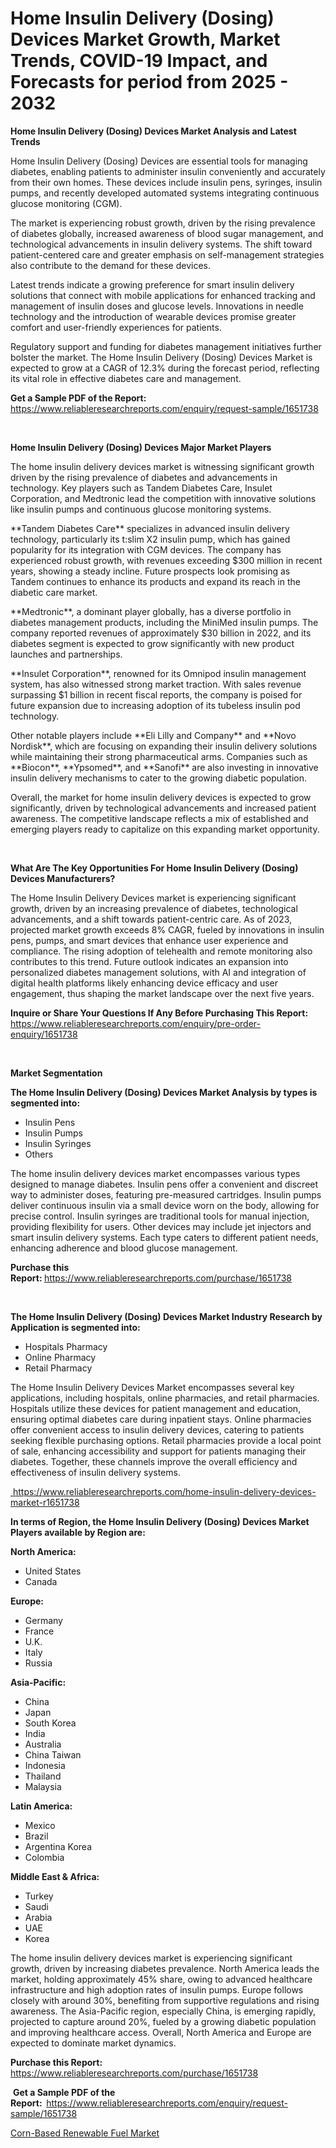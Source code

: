 <p><h1>Home Insulin Delivery (Dosing) Devices Market Growth, Market Trends, COVID-19 Impact, and Forecasts for period from 2025 - 2032</h1></p><p><strong>Home Insulin Delivery (Dosing) Devices Market Analysis and Latest Trends</strong></p>
<p><p>Home Insulin Delivery (Dosing) Devices are essential tools for managing diabetes, enabling patients to administer insulin conveniently and accurately from their own homes. These devices include insulin pens, syringes, insulin pumps, and recently developed automated systems integrating continuous glucose monitoring (CGM). </p><p>The market is experiencing robust growth, driven by the rising prevalence of diabetes globally, increased awareness of blood sugar management, and technological advancements in insulin delivery systems. The shift toward patient-centered care and greater emphasis on self-management strategies also contribute to the demand for these devices. </p><p>Latest trends indicate a growing preference for smart insulin delivery solutions that connect with mobile applications for enhanced tracking and management of insulin doses and glucose levels. Innovations in needle technology and the introduction of wearable devices promise greater comfort and user-friendly experiences for patients. </p><p>Regulatory support and funding for diabetes management initiatives further bolster the market. The Home Insulin Delivery (Dosing) Devices Market is expected to grow at a CAGR of 12.3% during the forecast period, reflecting its vital role in effective diabetes care and management.</p></p>
<p><strong>Get a Sample PDF of the Report:&nbsp;</strong> <a href="https://www.reliableresearchreports.com/enquiry/request-sample/1651738?utm_campaign=3522&utm_medium=2&utm_source=Github&utm_content=ia&utm_term=23032025&utm_id=home-insulin-delivery-dosing-devices">https://www.reliableresearchreports.com/enquiry/request-sample/1651738</a></p>
<p>&nbsp;</p>
<p><strong>Home Insulin Delivery (Dosing) Devices Major Market Players</strong></p>
<p><p>The home insulin delivery devices market is witnessing significant growth driven by the rising prevalence of diabetes and advancements in technology. Key players such as Tandem Diabetes Care, Insulet Corporation, and Medtronic lead the competition with innovative solutions like insulin pumps and continuous glucose monitoring systems.</p><p>**Tandem Diabetes Care** specializes in advanced insulin delivery technology, particularly its t:slim X2 insulin pump, which has gained popularity for its integration with CGM devices. The company has experienced robust growth, with revenues exceeding $300 million in recent years, showing a steady incline. Future prospects look promising as Tandem continues to enhance its products and expand its reach in the diabetic care market.</p><p>**Medtronic**, a dominant player globally, has a diverse portfolio in diabetes management products, including the MiniMed insulin pumps. The company reported revenues of approximately $30 billion in 2022, and its diabetes segment is expected to grow significantly with new product launches and partnerships. </p><p>**Insulet Corporation**, renowned for its Omnipod insulin management system, has also witnessed strong market traction. With sales revenue surpassing $1 billion in recent fiscal reports, the company is poised for future expansion due to increasing adoption of its tubeless insulin pod technology.</p><p>Other notable players include **Eli Lilly and Company** and **Novo Nordisk**, which are focusing on expanding their insulin delivery solutions while maintaining their strong pharmaceutical arms. Companies such as **Biocon**, **Ypsomed**, and **Sanofi** are also investing in innovative insulin delivery mechanisms to cater to the growing diabetic population.</p><p>Overall, the market for home insulin delivery devices is expected to grow significantly, driven by technological advancements and increased patient awareness. The competitive landscape reflects a mix of established and emerging players ready to capitalize on this expanding market opportunity.</p></p>
<p>&nbsp;</p>
<p><strong>What Are The Key Opportunities For Home Insulin Delivery (Dosing) Devices Manufacturers?</strong></p>
<p><p>The Home Insulin Delivery Devices market is experiencing significant growth, driven by an increasing prevalence of diabetes, technological advancements, and a shift towards patient-centric care. As of 2023, projected market growth exceeds 8% CAGR, fueled by innovations in insulin pens, pumps, and smart devices that enhance user experience and compliance. The rising adoption of telehealth and remote monitoring also contributes to this trend. Future outlook indicates an expansion into personalized diabetes management solutions, with AI and integration of digital health platforms likely enhancing device efficacy and user engagement, thus shaping the market landscape over the next five years.</p></p>
<p><strong>Inquire or Share Your Questions If Any Before Purchasing This Report:</strong> <a href="https://www.reliableresearchreports.com/enquiry/pre-order-enquiry/1651738?utm_campaign=3522&utm_medium=2&utm_source=Github&utm_content=ia&utm_term=23032025&utm_id=home-insulin-delivery-dosing-devices">https://www.reliableresearchreports.com/enquiry/pre-order-enquiry/1651738</a></p>
<p>&nbsp;</p>
<p><strong>Market Segmentation</strong></p>
<p><strong>The Home Insulin Delivery (Dosing) Devices Market Analysis by types is segmented into:</strong></p>
<p><ul><li>Insulin Pens</li><li>Insulin Pumps</li><li>Insulin Syringes</li><li>Others</li></ul></p>
<p><p>The home insulin delivery devices market encompasses various types designed to manage diabetes. Insulin pens offer a convenient and discreet way to administer doses, featuring pre-measured cartridges. Insulin pumps deliver continuous insulin via a small device worn on the body, allowing for precise control. Insulin syringes are traditional tools for manual injection, providing flexibility for users. Other devices may include jet injectors and smart insulin delivery systems. Each type caters to different patient needs, enhancing adherence and blood glucose management.</p></p>
<p><strong>Purchase this Report:&nbsp;</strong><a href="https://www.reliableresearchreports.com/purchase/1651738?utm_campaign=3522&utm_medium=2&utm_source=Github&utm_content=ia&utm_term=23032025&utm_id=home-insulin-delivery-dosing-devices">https://www.reliableresearchreports.com/purchase/1651738</a></p>
<p>&nbsp;</p>
<p><strong>The Home Insulin Delivery (Dosing) Devices Market Industry Research by Application is segmented into:</strong></p>
<p><ul><li>Hospitals Pharmacy</li><li>Online Pharmacy</li><li>Retail Pharmacy</li></ul></p>
<p><p>The Home Insulin Delivery Devices Market encompasses several key applications, including hospitals, online pharmacies, and retail pharmacies. Hospitals utilize these devices for patient management and education, ensuring optimal diabetes care during inpatient stays. Online pharmacies offer convenient access to insulin delivery devices, catering to patients seeking flexible purchasing options. Retail pharmacies provide a local point of sale, enhancing accessibility and support for patients managing their diabetes. Together, these channels improve the overall efficiency and effectiveness of insulin delivery systems.</p></p>
<p><a href="https://www.reliableresearchreports.com/home-insulin-delivery-devices-market-r1651738?utm_campaign=3522&utm_medium=2&utm_source=Github&utm_content=ia&utm_term=23032025&utm_id=home-insulin-delivery-dosing-devices">&nbsp;https://www.reliableresearchreports.com/home-insulin-delivery-devices-market-r1651738</a></p>
<p><strong>In terms of Region, the Home Insulin Delivery (Dosing) Devices Market Players available by Region are:</strong></p>
<p>
    <p> <strong> North America: </strong>
        <ul>
            <li>United States</li>
            <li>Canada</li>
        </ul>
        </p> 
    <p> <strong> Europe: </strong>
        <ul>
            <li>Germany</li>
            <li>France</li>
            <li>U.K.</li>
            <li>Italy</li>
            <li>Russia</li>
        </ul>
        </p> 
    <p> <strong> Asia-Pacific: </strong>
        <ul>
            <li>China</li>
            <li>Japan</li>
            <li>South Korea</li>
            <li>India</li>
            <li>Australia</li>
            <li>China Taiwan</li>
            <li>Indonesia</li>
            <li>Thailand</li>
            <li>Malaysia</li>
        </ul>
        </p> 
    <p> <strong> Latin America: </strong>
        <ul>
            <li>Mexico</li>
            <li>Brazil</li>
            <li>Argentina Korea</li>
            <li>Colombia</li>
        </ul>
        </p> 
    <p> <strong> Middle East & Africa: </strong>
        <ul>
            <li>Turkey</li>
            <li>Saudi</li>
            <li>Arabia</li>
            <li>UAE</li>
            <li>Korea</li>
        </ul>
    </p>
    </p>
<p><p>The home insulin delivery devices market is experiencing significant growth, driven by increasing diabetes prevalence. North America leads the market, holding approximately 45% share, owing to advanced healthcare infrastructure and high adoption rates of insulin pumps. Europe follows closely with around 30%, benefiting from supportive regulations and rising awareness. The Asia-Pacific region, especially China, is emerging rapidly, projected to capture around 20%, fueled by a growing diabetic population and improving healthcare access. Overall, North America and Europe are expected to dominate market dynamics.</p></p>
<p><strong>Purchase this Report: </strong><a href="https://www.reliableresearchreports.com/purchase/1651738?utm_campaign=3522&utm_medium=2&utm_source=Github&utm_content=ia&utm_term=23032025&utm_id=home-insulin-delivery-dosing-devices">https://www.reliableresearchreports.com/purchase/1651738</a></p>
<p>&nbsp;<strong>Get a Sample PDF of the Report:&nbsp;&nbsp;</strong><a href="https://www.reliableresearchreports.com/enquiry/request-sample/1651738?utm_campaign=3522&utm_medium=2&utm_source=Github&utm_content=ia&utm_term=23032025&utm_id=home-insulin-delivery-dosing-devices">https://www.reliableresearchreports.com/enquiry/request-sample/1651738</a></p>
<p><strong></strong></p>
<p><p><a href="https://github.com/karydacamu/Market-Research-Report-List-1/blob/main/corn-based-renewable-fuel-market.md?utm_campaign=3522&utm_medium=2&utm_source=Github&utm_content=ia&utm_term=23032025&utm_id=home-insulin-delivery-dosing-devices">Corn-Based Renewable Fuel Market</a></p></p>